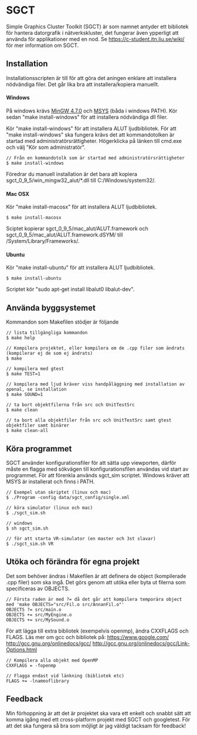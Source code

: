 # SGCT
Simple Graphics Cluster Toolkit (SGCT) är som namnet antyder ett bibliotek för hantera datorgrafik i nätverkskluster, det fungerar även ypperligt att använda för applikationer med en nod. Se https://c-student.itn.liu.se/wiki/ för mer information om SGCT.

## Installation

Installationsscripten är till för att göra det aningen enklare att installera nödvändiga filer. Det går lika bra att installera/kopiera manuellt.

#### Windows
På windows krävs [MinGW 4.7.0](https://c-student.itn.liu.se/wiki/_media/develop:mingw_4.7.0.zip) och [MSYS](http://www.mingw.org/wiki/MSYS) (båda i windows PATH). Kör sedan "make install-windows" för att installera nödvändiga dll filer.

Kör "make install-windows" för att installera ALUT ljudbibliotek. För att "make install-windows" ska fungera krävs det att kommandotolken är startad med administratörsrättigheter. Högerklicka på länken till cmd.exe och välj "Kör som administratör". 

	// Från en kommandotolk som är startad med administratörsrättigheter
	$ make install-windows

Föredrar du manuell installation är det bara att kopiera sgct_0_9_5/win_mingw32_alut/*.dll till C:/Windows/system32/.

#### Mac OSX
Kör "make install-macosx" för att installera ALUT ljudbibliotek. 

	$ make install-macosx

Sciptet kopierar sgct_0_9_5/mac_alut/ALUT.framework och sgct_0_9_5/mac_alut/ALUT.framework.dSYM/ till /System/Library/Frameworks/. 

#### Ubuntu
Kör "make install-ubuntu" för att installera ALUT ljudbibliotek.

	$ make install-ubuntu

Scriptet kör "sudo apt-get install libalut0 libalut-dev".

## Använda byggsystemet

Kommandon som Makefilen stödjer är följande

	// lista tillgängliga kommandon
	$ make help 

    // Kompilera projektet, eller kompilera om de .cpp filer som ändrats (kompilerar ej de som ej ändrats)
    $ make
	
	// kompilera med gtest
	$ make TEST=1
	
	// kompilera med ljud kräver viss handpåläggning med installation av openal, se installation
	$ make SOUND=1
	
	// ta bort objektfilerna från src och UnitTestSrc
	$ make clean
	
	// ta bort alla objektfiler från src och UnitTestSrc samt gtest objektfiler samt binärer
	$ make clean-all
	
## Köra programmet

SGCT använder konfigurationsfiler för att sätta upp viewporten, därför måste en flagga med sökvägen till konfigurationsfilen användas vid start av programmet. För att förenkla används sgct_sim scriptet. Windows kräver att MSYS är installerat och finns i PATH.

	// Exempel utan skriptet (linux och mac)
	$ ./Program -config data/sgct_config/single.xml
	
	// köra simulator (linux och mac)
	$ ./sgct_sim.sh
	
	// windows
	$ sh sgct_sim.sh
	
	// för att starta VR-simulator (en master och 3st slavar)
	$ ./sgct_sim.sh VR
	
## Utöka och förändra för egna projekt
Det som behöver ändras i Makefilen är att definera de object (kompilerade .cpp filer) som ska ingå. Det görs genom att utöka eller byta ut filerna som specificeras av OBJECTS.

	// Första raden är med ?= då det går att kompilera temporära object med 'make OBJECTS="src/Fil.o src/AnnanFil.o"'
	OBJECTS ?= src/main.o 
	OBJECTS += src/MyEngine.o
	OBJECTS += src/MySound.o
	
För att lägga till extra bibliotek (exempelvis openmp), ändra CXXFLAGS och FLAGS. Läs mer om gcc och bibliotek på:
https://www.google.com/
http://gcc.gnu.org/onlinedocs/gcc/
http://gcc.gnu.org/onlinedocs/gcc/Link-Options.html

	// Kompilera alla objekt med OpenMP
	CXXFLAGS = -fopenmp
	
	// Flagga endast vid länkning (bibliotek etc)
	FLAGS += -lnameoflibrary
	
## Feedback
Min förhoppning är att det är projektet ska vara ett enkelt och snabbt sätt att komma igång med ett cross-platform projekt med SGCT och googletest. För att det ska fungera så bra som möjligt är jag väldigt tacksam för feedback!